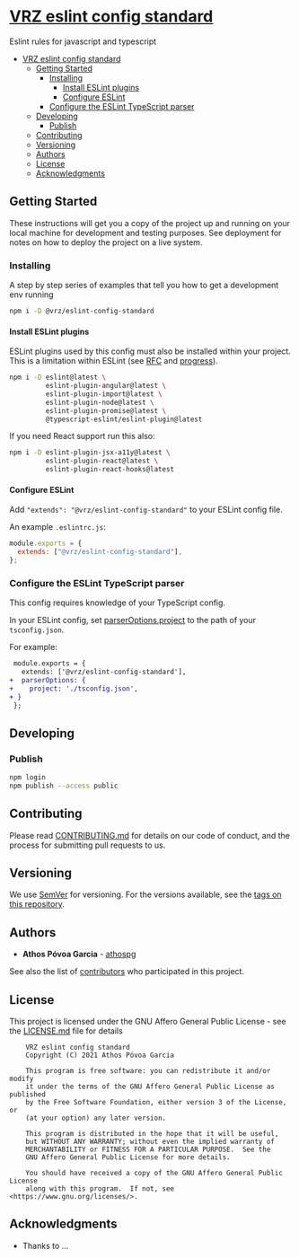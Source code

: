 # [VRZ eslint config standard](https://github.com/athospg/vrz-eslint-config-standard)

Eslint rules for javascript and typescript

- [VRZ eslint config standard](#vrz-eslint-config-standard)
  - [Getting Started](#getting-started)
    - [Installing](#installing)
      - [Install ESLint plugins](#install-eslint-plugins)
      - [Configure ESLint](#configure-eslint)
    - [Configure the ESLint TypeScript parser](#configure-the-eslint-typescript-parser)
  - [Developing](#developing)
    - [Publish](#publish)
  - [Contributing](#contributing)
  - [Versioning](#versioning)
  - [Authors](#authors)
  - [License](#license)
  - [Acknowledgments](#acknowledgments)

## Getting Started

These instructions will get you a copy of the project up and running on your local machine for development and testing purposes. See deployment for notes on how to deploy the project on a live system.

### Installing

A step by step series of examples that tell you how to get a development env running

```bash
npm i -D @vrz/eslint-config-standard
```

#### Install ESLint plugins

ESLint plugins used by this config must also be installed within your project. This is a limitation within ESLint (see [RFC](https://github.com/eslint/rfcs/tree/master/designs/2019-config-simplification) and [progress](https://github.com/eslint/eslint/issues/13481)).

```bash
npm i -D eslint@latest \
         eslint-plugin-angular@latest \
         eslint-plugin-import@latest \
         eslint-plugin-node@latest \
         eslint-plugin-promise@latest \
         @typescript-eslint/eslint-plugin@latest
```

If you need React support run this also:

```bash
npm i -D eslint-plugin-jsx-a11y@latest \
         eslint-plugin-react@latest \
         eslint-plugin-react-hooks@latest
```

#### Configure ESLint

Add `"extends": "@vrz/eslint-config-standard"` to your ESLint config file.

An example `.eslintrc.js`:

```js
module.exports = {
  extends: ["@vrz/eslint-config-standard"],
};
```

### Configure the ESLint TypeScript parser

This config requires knowledge of your TypeScript config.

In your ESLint config, set [parserOptions.project](https://github.com/typescript-eslint/typescript-eslint/tree/master/packages/parser#parseroptionsproject) to the path of your `tsconfig.json`.

For example:

```diff
 module.exports = {
   extends: ['@vrz/eslint-config-standard'],
+  parserOptions: {
+    project: './tsconfig.json',
+ }
 };
```

## Developing

### Publish

```bash
npm login
npm publish --access public
```

## Contributing

Please read [CONTRIBUTING.md](CONTRIBUTING.md) for details on our code of conduct, and the process for submitting pull requests to us.

## Versioning

We use [SemVer](http://semver.org/) for versioning. For the versions available, see the [tags on this repository](https://github.com/athospg/vrz-eslint-config-standard/tags).

## Authors

- **Athos Póvoa Garcia** - [athospg](https://github.com/athospg)

See also the list of [contributors](https://github.com/athospg/vrz-eslint-config-standard/contributors) who participated in this project.

## License

This project is licensed under the GNU Affero General Public License - see the [LICENSE.md](LICENSE.md) file for details

```text
    VRZ eslint config standard
    Copyright (C) 2021 Athos Póvoa Garcia

    This program is free software: you can redistribute it and/or modify
    it under the terms of the GNU Affero General Public License as published
    by the Free Software Foundation, either version 3 of the License, or
    (at your option) any later version.

    This program is distributed in the hope that it will be useful,
    but WITHOUT ANY WARRANTY; without even the implied warranty of
    MERCHANTABILITY or FITNESS FOR A PARTICULAR PURPOSE.  See the
    GNU Affero General Public License for more details.

    You should have received a copy of the GNU Affero General Public License
    along with this program.  If not, see <https://www.gnu.org/licenses/>.
```

## Acknowledgments

- Thanks to ...
